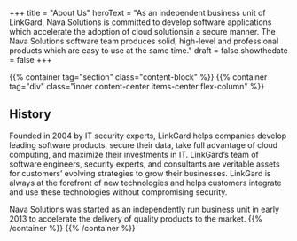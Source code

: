 +++
title = "About Us"
heroText = "As an independent business unit of LinkGard, Nava Solutions is committed to develop software applications which accelerate the adoption of cloud solutionsin a secure manner. The Nava Solutions software team produces solid, high-level and professional products which are easy to use at the same time."
draft = false
showthedate = false
+++

{{% container tag="section" class="content-block" %}}
{{% container tag="div" class="inner content-center items-center flex-column" %}}
## History

Founded in 2004 by IT security experts, LinkGard helps companies develop leading software products, secure their data, take full advantage of cloud computing, and maximize their investments in IT. LinkGard’s team of software engineers, security experts, and consultants are veritable assets for customers’ evolving strategies to grow their businesses. LinkGard is always at the forefront of new technologies and helps customers integrate and use these technologies without compromising security.

Nava Solutions was started as an independently run business unit in early 2013 to accelerate the delivery of quality products to the market.
{{% /container %}}
{{% /container %}}